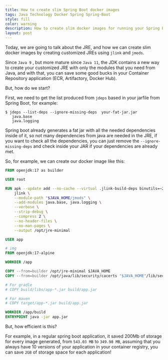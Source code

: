 ```yaml
---
title: How to create slim Spring Boot docker images
tags: Java Technology Docker Spring Spring-Boot
style: fill
color: warning
description: How to create slim docker images for running your Spring Boot applications
layout: post
---
```


Today, we are going to talk about the JRE, and how we can create slim docker images by creating customized JREs using `jlink` and `jmods`.

Since `Java 9` , but more mature since `Java 11`, the JDK contains a new way to create your customized JRE with only the modules that you need from Java, and with that, you can save some good bucks in your Container Repository application (ECR, Artifactory, Docker Hub).

But, how do we start?

First, we need to get the list produced from `jdeps` based in your jarfile from Spring Boot, for example:

```shell
$ jdeps --list-deps --ignore-missing-deps  your-fat-jar.jar
   java.base
   java.logging
```
Spring boot already generates a fat jar with all the needed dependencies inside of it, so not many dependencies from java are needed in the JRE, if you want to check all the dependencies, you can just remove the `--ignore-missing-deps` and check inside your JAR if your dependencies are already met.

So, for example, we can create our docker image like this:

```Dockerfile
FROM openjdk:17 as builder

USER root

RUN apk --update add --no-cache --virtual .jlink-build-deps binutils=~2.34-r2 && \
    jlink \
    --module-path "$JAVA_HOME/jmods" \
    --add-modules java.base, java.logging \
    --verbose \
    --strip-debug \
    --compress 2 \
    --no-header-files \
    --no-man-pages \
    --output /opt/jre-minimal

USER app

# img
FROM openjdk:17-alpine

WORKDIR /app

COPY --from=builder /opt/jre-minimal $JAVA_HOME
COPY --from=builder /opt/java/lib/security/cacerts "$JAVA_HOME"/lib/security/cacerts

# For gradle
# COPY build/libs/app-*.jar build/app.jar

# For maven
# COPY target/app-*.jar build/app.jar

WORKDIR /app/build
ENTRYPOINT java -jar app.jar
```

But, how efficient is this?

For example, in a regular spring boot application, it saved 200Mb of storage for every image generated, from `543.03 MB` to `349.98 MB`, assuming that you always have 10 versions of your application in your container registry, you can save `2GB` of storage space for each application!

